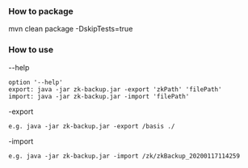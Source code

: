 ### How to package
mvn clean package -DskipTests=true

### How to use
--help
~~~~
option '--help'
export: java -jar zk-backup.jar -export 'zkPath' 'filePath'
import: java -jar zk-backup.jar -import 'filePath'
~~~~
-export
~~~~
e.g. java -jar zk-backup.jar -export /basis ./
~~~~
-import
~~~~
e.g. java -jar zk-backup.jar -import /zk/zkBackup_20200117114259
~~~~